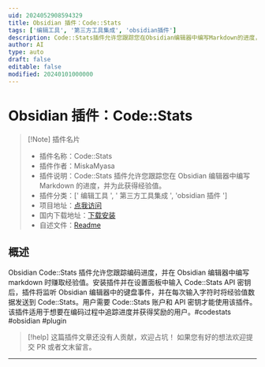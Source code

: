 ```yaml
---
uid: 2024052908594329
title: Obsidian 插件：Code::Stats
tags: ['编辑工具', '第三方工具集成', 'obsidian插件']
description: Code::Stats插件允许您跟踪您在Obsidian编辑器中编写Markdown的进度，并为此获得经验值。
author: AI
type: auto
draft: false
editable: false
modified: 20240101000000
---
```


# Obsidian 插件：Code::Stats

> [!Note] 插件名片
> - 插件名称：Code::Stats
> - 插件作者：MiskaMyasa
> - 插件说明：Code::Stats 插件允许您跟踪您在 Obsidian 编辑器中编写 Markdown 的进度，并为此获得经验值。
> - 插件分类：[' 编辑工具 ', ' 第三方工具集成 ', 'obsidian 插件 ']
> - 项目地址：[点我访问](https://github.com/Miskamyasa/obsidian-codestats)
> - 国内下载地址：[下载安装](https://pkmer.cn/products/plugin/pluginMarket/?codestats)
> - 自述文件：[Readme](https://ghproxy.net/https://raw.githubusercontent.com/Miskamyasa/obsidian-codestats/main/README.md)

## 概述

Obsidian Code::Stats 插件允许您跟踪编码进度，并在 Obsidian 编辑器中编写 markdown 时赚取经验值。安装插件并在设置面板中输入 Code::Stats API 密钥后，插件将监听 Obsidian 编辑器中的键盘事件，并在每次输入字符时将经验值数据发送到 Code::Stats。用户需要 Code::Stats 账户和 API 密钥才能使用该插件。该插件适用于想要在编码过程中追踪进度并获得奖励的用户。#codestats #obsidian #plugin

> [!help]
> 这篇插件文章还没有人贡献，欢迎占坑！
> 如果您有好的想法欢迎提交 PR 或者文末留言。

---



